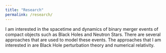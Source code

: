```yaml
---
title: "Research"
permalink: /research/
---
```


I am interested in the spacetime and dynamics of binary merger events of compact objects such as Black Holes and Neutron Stars. There are several approaches that are used to model these events. The approaches that I am interested in are Black Hole perturbation theory and numerical relativity.
